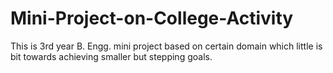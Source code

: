 # Mini-Project-on-College-Activity
This is 3rd year B. Engg. mini project based on certain domain which little is bit towards achieving smaller but stepping goals.
